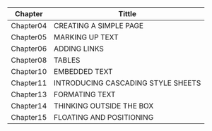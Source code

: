 | Chapter   | Tittle                             |
| --------- | ---------------------------------- |
| Chapter04 | CREATING A SIMPLE PAGE             |
| Chapter05 | MARKING UP TEXT                    |
| Chapter06 | ADDING LINKS                       |
| Chapter08 | TABLES                             |
| Chapter10 | EMBEDDED TEXT                      |
| Chapter11 | INTRODUCING CASCADING STYLE SHEETS |
| Chapter13 | FORMATING TEXT                     |
| Chapter14 | THINKING OUTSIDE THE BOX           |
| Chapter15 | FLOATING AND POSITIONING           |
